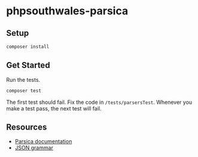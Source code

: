 # phpsouthwales-parsica

## Setup 

```bash
composer install
```

## Get Started

Run the tests.

```bash
composer test
```

The first test should fail. Fix the code in `/tests/parsersTest`. Whenever you make a test pass, the next test will fail.

## Resources 

- [Parsica documentation](https://parsica.verraes.net)
- [JSON grammar](https://www.json.org/json-en.html)

